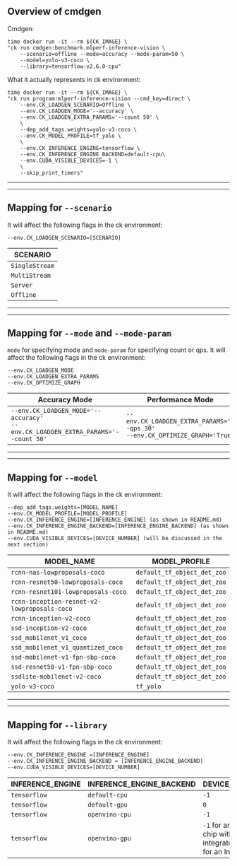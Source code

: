 ## Overview of cmdgen
Cmdgen:
```
time docker run -it --rm ${CK_IMAGE} \
"ck run cmdgen:benchmark.mlperf-inference-vision \
    --scenario=offline --mode=accuracy --mode-param=50 \
    --model=yolo-v3-coco \
    --library=tensorflow-v2.6.0-cpu"
```
What it actually represents in ck environment:
```
time docker run -it --rm ${CK_IMAGE} \
"ck run program:mlperf-inference-vision --cmd_key=direct \
    --env.CK_LOADGEN_SCENARIO=Offline \
    --env.CK_LOADGEN_MODE='--accuracy' \
    --env.CK_LOADGEN_EXTRA_PARAMS='--count 50' \
    \
    --dep_add_tags.weights=yolo-v3-coco \
    --env.CK_MODEL_PROFILE=tf_yolo \
    \
    --env.CK_INFERENCE_ENGINE=tensorflow \
    --env.CK_INFERENCE_ENGINE_BACKEND=default-cpu\
    --env.CUDA_VISIBLE_DEVICES=-1 \
    \
    --skip_print_timers"
```

---
---
## Mapping for `--scenario`
It will affect the following flags in the ck environment:
```
--env.CK_LOADGEN_SCENARIO=[SCENARIO]
```
|SCENARIO|
|---|
| `SingleStream` |
| `MultiStream` | 
| `Server` |
| `Offline` |

---
---

## Mapping for `--mode` and `--mode-param`
`mode` for specifying mode and `mode-param` for specifying count or qps. 
It will affect the following flags in the ck environment:
```
--env.CK_LOADGEN_MODE
--env.CK_LOADGEN_EXTRA_PARAMS
--env.CK_OPTIMIZE_GRAPH
```

| Accuracy Mode | Performance Mode |
| --- | ---|
|`--env.CK_LOADGEN_MODE='--accuracy'` <br> `--env.CK_LOADGEN_EXTRA_PARAMS='--count 50'` | `--env.CK_LOADGEN_EXTRA_PARAMS='--qps 30'` <br> `--env.CK_OPTIMIZE_GRAPH='True'`|

---
---

## Mapping for `--model`
It will affect the following flags in the ck environment:
```
--dep_add_tags.weights=[MODEL_NAME]
--env.CK_MODEL_PROFILE=[MODEL_PROFILE]
--env.CK_INFERENCE_ENGINE=[INFERENCE_ENGINE] (as shown in README.md)
--env.CK_INFERENCE_ENGINE_BACKEND=[INFERENCE_ENGINE_BACKEND] (as shown in README.md)
--env.CUDA_VISIBLE_DEVICES=[DEVICE_NUMBER] (will be discussed in the next section)
```

| MODEL_NAME | MODEL_PROFILE |
| --- | --- | 
|`rcnn-nas-lowproposals-coco`|`default_tf_object_det_zoo`| 
|`rcnn-resnet50-lowproposals-coco`| `default_tf_object_det_zoo`|  
|`rcnn-resnet101-lowproposals-coco`| `default_tf_object_det_zoo`| 
|`rcnn-inception-resnet-v2-lowproposals-coco`| `default_tf_object_det_zoo`| 
|`rcnn-inception-v2-coco`|`default_tf_object_det_zoo`| 
|`ssd-inception-v2-coco`|`default_tf_object_det_zoo`|
|`ssd_mobilenet_v1_coco`|`default_tf_object_det_zoo`| 
|`ssd_mobilenet_v1_quantized_coco`|`default_tf_object_det_zoo`| 
|`ssd-mobilenet-v1-fpn-sbp-coco`|`default_tf_object_det_zoo`| 
|`ssd-resnet50-v1-fpn-sbp-coco`|`default_tf_object_det_zoo`| 
|`ssdlite-mobilenet-v2-coco`|`default_tf_object_det_zoo`|
|`yolo-v3-coco`|`tf_yolo`| 

---
---

## Mapping for `--library`
It will affect the following flags in the ck environment:
```
--env.CK_INFERENCE_ENGINE =[INFERENCE_ENGINE]
--env.CK_INFERENCE_ENGINE_BACKEND = [INFERENCE_ENGINE_BACKEND]
--env.CUDA_VISIBLE_DEVICES=[DEVICE_NUMBER]
```

|INFERENCE_ENGINE|INFERENCE_ENGINE_BACKEND|DEVICE_NUMBER|
|---|---|---|
|`tensorflow` |`default-cpu` |`-1`|
|`tensorflow` |`default-gpu` |`0`|
|`tensorflow` |`openvino-cpu`|`-1`|
|`tensorflow` |`openvino-gpu` |`-1` for an Intel chip with an integrated GPU; `0` for an Intel GPU|
